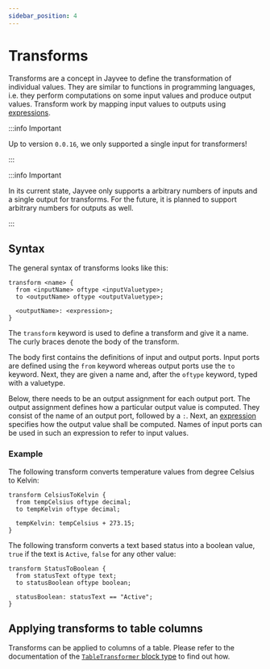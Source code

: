 ```yaml
---
sidebar_position: 4
---
```


# Transforms

Transforms are a concept in Jayvee to define the transformation of individual values.
They are similar to functions in programming languages, i.e. they perform computations on some input values and produce output values. Transform work by mapping input values to outputs using [expressions](./expressions.md).

:::info Important

Up to version `0.0.16`, we only supported a single input for transformers!

:::

:::info Important

In its current state, Jayvee only supports a arbitrary numbers of inputs and a single output for transforms.
For the future, it is planned to support arbitrary numbers for outputs as well.

:::


## Syntax

The general syntax of transforms looks like this:

```jayvee
transform <name> {
  from <inputName> oftype <inputValuetype>;
  to <outputName> oftype <outputValuetype>;

  <outputName>: <expression>;
}
```

The `transform` keyword is used to define a transform and give it a name.
The curly braces denote the body of the transform.

The body first contains the definitions of input and output ports.
Input ports are defined using the `from` keyword whereas output ports use the `to` keyword.
Next, they are given a name and, after the `oftype` keyword, typed with a valuetype.

Below, there needs to be an output assignment for each output port.
The output assignment defines how a particular output value is computed.
They consist of the name of an output port, followed by a `:`.
Next, an [expression](./expressions.md) specifies how the output value shall be computed.
Names of input ports can be used in such an expression to refer to input values.

### Example

The following transform converts temperature values from degree Celsius to Kelvin:

```jayvee
transform CelsiusToKelvin {
  from tempCelsius oftype decimal;
  to tempKelvin oftype decimal;

  tempKelvin: tempCelsius + 273.15;
}
```

The following transform converts a text based status into a boolean value, `true` if the text is `Active`, `false` for any other value:

```jayvee
transform StatusToBoolean {
  from statusText oftype text;
  to statusBoolean oftype boolean;

  statusBoolean: statusText == "Active";
}
```

## Applying transforms to table columns

Transforms can be applied to columns of a table.
Please refer to the documentation of the [`TableTransformer` block type](./block-types/TableTransformer.md) to find out how.
